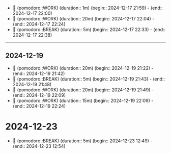 
- 🍅 (pomodoro::WORK) (duration:: 1m) (begin:: 2024-12-17 21:59) - (end:: 2024-12-17 22:00)
- 🍅 (pomodoro::WORK) (duration:: 20m) (begin:: 2024-12-17 22:04) - (end:: 2024-12-17 22:24)
- 🥤 (pomodoro::BREAK) (duration:: 5m) (begin:: 2024-12-17 22:33) - (end:: 2024-12-17 22:38)
--- 
## 2024-12-19

- 🍅 (pomodoro::WORK) (duration:: 20m) (begin:: 2024-12-19 21:22) - (end:: 2024-12-19 21:42)
- 🥤 (pomodoro::BREAK) (duration:: 5m) (begin:: 2024-12-19 21:43) - (end:: 2024-12-19 21:48)
- 🍅 (pomodoro::WORK) (duration:: 20m) (begin:: 2024-12-19 21:49) - (end:: 2024-12-19 22:09)
- 🍅 (pomodoro::WORK) (duration:: 15m) (begin:: 2024-12-19 22:09) - (end:: 2024-12-19 22:24)
# 2024-12-23

- 🥤 (pomodoro::BREAK) (duration:: 5m) (begin:: 2024-12-23 12:49) - (end:: 2024-12-23 12:54)